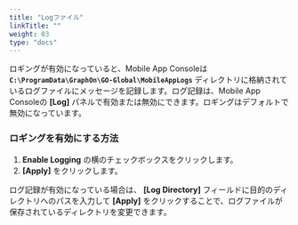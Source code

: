 ```yaml
---
title: "Logファイル"
linkTitle: ""
weight: 03
type: "docs"
---
```


ロギングが有効になっていると、Mobile App Consoleは **`C:\ProgramData\GraphOn\GO-Global\MobileAppLogs`** ディレクトリに格納されているログファイルにメッセージを記録します。ログ記録は、Mobile App Consoleの **[Log]** パネルで有効または無効にできます。ロギングはデフォルトで無効になっています。

### ロギングを有効にする方法

1. **Enable Logging** の横のチェックボックスをクリックします。
2. **[Apply]** をクリックします。

ログ記録が有効になっている場合は、 **[Log Directory]** フィールドに目的のディレクトリへのパスを入力して **[Apply]** をクリックすることで、ログファイルが保存されているディレクトリを変更できます。